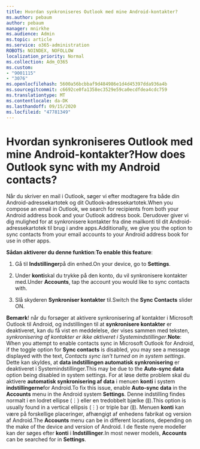 ```yaml
---
title: Hvordan synkroniseres Outlook med mine Android-kontakter?
ms.author: pebaum
author: pebaum
manager: mnirkhe
ms.audience: Admin
ms.topic: article
ms.service: o365-administration
ROBOTS: NOINDEX, NOFOLLOW
localization_priority: Normal
ms.collection: Adm_O365
ms.custom:
- "9001115"
- "3076"
ms.openlocfilehash: 5600a56bcbbaf9d484986e1d4d45397dda936a4b
ms.sourcegitcommit: c6692ce0fa1358ec3529e59ca0ecdfdea4cdc759
ms.translationtype: MT
ms.contentlocale: da-DK
ms.lasthandoff: 09/15/2020
ms.locfileid: "47781349"
---
```

# <a name="how-does-outlook-sync-with-my-android-contacts"></a><span data-ttu-id="9020e-102">Hvordan synkroniseres Outlook med mine Android-kontakter?</span><span class="sxs-lookup"><span data-stu-id="9020e-102">How does Outlook sync with my Android contacts?</span></span>

<span data-ttu-id="9020e-103">Når du skriver en mail i Outlook, søger vi efter modtagere fra både din Android-adressekartotek og dit Outlook-adressekartotek.</span><span class="sxs-lookup"><span data-stu-id="9020e-103">When you compose an email in Outlook, we search for recipients from both your Android address book and your Outlook address book.</span></span> <span data-ttu-id="9020e-104">Derudover giver vi dig mulighed for at synkronisere kontakter fra dine mailkonti til dit Android-adressekartotek til brug i andre apps.</span><span class="sxs-lookup"><span data-stu-id="9020e-104">Additionally, we give you the option to sync contacts from your email accounts to your Android address book for use in other apps.</span></span> 
 
<span data-ttu-id="9020e-105">**Sådan aktiverer du denne funktion**:</span><span class="sxs-lookup"><span data-stu-id="9020e-105">**To enable this feature**:</span></span>
 
1. <span data-ttu-id="9020e-106">Gå til **Indstillinger**på din enhed.</span><span class="sxs-lookup"><span data-stu-id="9020e-106">On your device, go to **Settings**.</span></span>

2. <span data-ttu-id="9020e-107">Under **konti**skal du trykke på den konto, du vil synkronisere kontakter med.</span><span class="sxs-lookup"><span data-stu-id="9020e-107">Under **Accounts**, tap the account you would like to sync contacts with.</span></span>

3. <span data-ttu-id="9020e-108">Slå skyderen **Synkroniser kontakter** til.</span><span class="sxs-lookup"><span data-stu-id="9020e-108">Switch the **Sync Contacts** slider ON.</span></span>
 
<span data-ttu-id="9020e-109">**Bemærk**! når du forsøger at aktivere synkronisering af kontakter i Microsoft Outlook til Android, og indstillingen til at **synkronisere kontakter** er deaktiveret, kan du få vist en meddelelse, der vises sammen med teksten, *synkronisering af kontakter er ikke aktiveret i Systemindstillinger*.</span><span class="sxs-lookup"><span data-stu-id="9020e-109">**Note**: When you attempt to enable contacts sync in Microsoft Outlook for Android, if the toggle option for **Sync contacts** is disabled, you may see a message displayed with the text, *Contacts sync isn't turned on in system settings*.</span></span> <span data-ttu-id="9020e-110">Dette kan skyldes, at **data indstillingen automatisk synkronisering** er deaktiveret i Systemindstillinger.</span><span class="sxs-lookup"><span data-stu-id="9020e-110">This may be due to the **Auto-sync data** option being disabled in system settings.</span></span> <span data-ttu-id="9020e-111">For at løse dette problem skal du aktivere  **automatisk synkronisering af data** i menuen  **konti** i system  **indstillingerne**for Android.</span><span class="sxs-lookup"><span data-stu-id="9020e-111">To fix this issue, enable  **Auto-sync data** in the  **Accounts** menu in the Android system  **Settings**.</span></span> <span data-ttu-id="9020e-112">Denne indstilling findes normalt i en lodret ellipse (⋮) eller en tredobbelt bjælke (⫼).</span><span class="sxs-lookup"><span data-stu-id="9020e-112">This option is usually found in a vertical ellipsis (⋮) or triple bar (⫼).</span></span> <span data-ttu-id="9020e-113">Menuen  **konti** kan være på forskellige placeringer, afhængigt af enhedens fabrikat og version af Android.</span><span class="sxs-lookup"><span data-stu-id="9020e-113">The  **Accounts** menu can be in different locations, depending on the make of the device and version of Android.</span></span> <span data-ttu-id="9020e-114">I de fleste nyere modeller kan der søges efter **konti** i **Indstillinger**.</span><span class="sxs-lookup"><span data-stu-id="9020e-114">In most newer models, **Accounts** can be searched for in **Settings**.</span></span>